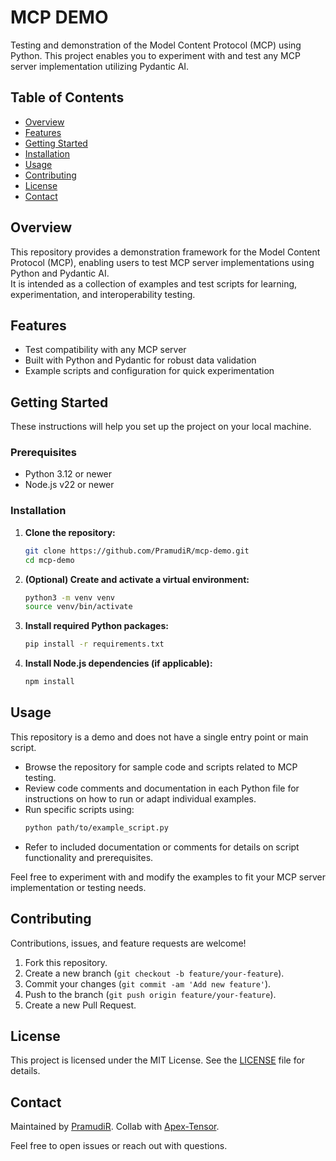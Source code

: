 # MCP DEMO

Testing and demonstration of the Model Content Protocol (MCP) using Python. This project enables you to experiment with and test any MCP server implementation utilizing Pydantic AI.

## Table of Contents

- [Overview](#overview)
- [Features](#features)
- [Getting Started](#getting-started)
- [Installation](#installation)
- [Usage](#usage)
- [Contributing](#contributing)
- [License](#license)
- [Contact](#contact)

## Overview

This repository provides a demonstration framework for the Model Content Protocol (MCP), enabling users to test MCP server implementations using Python and Pydantic AI.  
It is intended as a collection of examples and test scripts for learning, experimentation, and interoperability testing.

## Features

- Test compatibility with any MCP server
- Built with Python and Pydantic for robust data validation
- Example scripts and configuration for quick experimentation

## Getting Started

These instructions will help you set up the project on your local machine.

### Prerequisites

- Python 3.12 or newer
- Node.js v22 or newer

### Installation

1. **Clone the repository:**
   ```bash
   git clone https://github.com/PramudiR/mcp-demo.git
   cd mcp-demo
   ```
2. **(Optional) Create and activate a virtual environment:**
   ```bash
   python3 -m venv venv
   source venv/bin/activate
   ```
3. **Install required Python packages:**
   ```bash
   pip install -r requirements.txt
   ```
4. **Install Node.js dependencies (if applicable):**
   ```bash
   npm install
   ```

## Usage

This repository is a demo and does not have a single entry point or main script.

- Browse the repository for sample code and scripts related to MCP testing.
- Review code comments and documentation in each Python file for instructions on how to run or adapt individual examples.
- Run specific scripts using:
  ```bash
  python path/to/example_script.py
  ```
- Refer to included documentation or comments for details on script functionality and prerequisites.

Feel free to experiment with and modify the examples to fit your MCP server implementation or testing needs.

## Contributing

Contributions, issues, and feature requests are welcome!

1. Fork this repository.
2. Create a new branch (`git checkout -b feature/your-feature`).
3. Commit your changes (`git commit -am 'Add new feature'`).
4. Push to the branch (`git push origin feature/your-feature`).
5. Create a new Pull Request.

## License

This project is licensed under the MIT License. See the [LICENSE](LICENSE) file for details.

## Contact

Maintained by [PramudiR](https://github.com/PramudiR).
Collab with [Apex-Tensor](https://github.com/PramudiR-Tensor).

Feel free to open issues or reach out with questions.
